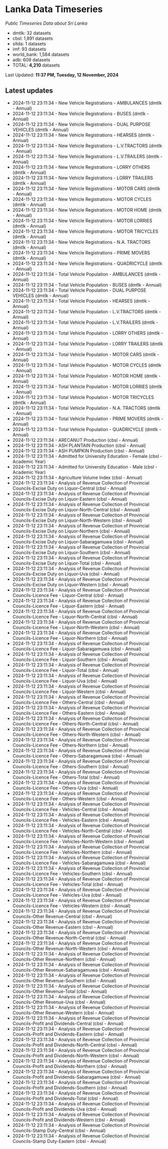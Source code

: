 # Lanka Data Timeseries
*Public Timeseries Data about Sri Lanka*

* dmtlk: 32 datasets
* cbsl: 1,891 datasets
* sltda: 1 datasets
* imf: 93 datasets
* world_bank: 1,584 datasets
* adb: 609 datasets
* TOTAL: **4,210** datasets

Last Updated: **11:37 PM, Tuesday, 12 November, 2024**

## Latest updates

* 2024-11-12 23:11:34 - New Vehicle Registrations - AMBULANCES (dmtlk - Annual)
* 2024-11-12 23:11:34 - New Vehicle Registrations - BUSES (dmtlk - Annual)
* 2024-11-12 23:11:34 - New Vehicle Registrations - DUAL PURPOSE VEHICLES (dmtlk - Annual)
* 2024-11-12 23:11:34 - New Vehicle Registrations - HEARSES (dmtlk - Annual)
* 2024-11-12 23:11:34 - New Vehicle Registrations - L.V.TRACTORS (dmtlk - Annual)
* 2024-11-12 23:11:34 - New Vehicle Registrations - L.V.TRAILERS (dmtlk - Annual)
* 2024-11-12 23:11:34 - New Vehicle Registrations - LORRY OTHERS (dmtlk - Annual)
* 2024-11-12 23:11:34 - New Vehicle Registrations - LORRY TRAILERS (dmtlk - Annual)
* 2024-11-12 23:11:34 - New Vehicle Registrations - MOTOR CARS (dmtlk - Annual)
* 2024-11-12 23:11:34 - New Vehicle Registrations - MOTOR CYCLES (dmtlk - Annual)
* 2024-11-12 23:11:34 - New Vehicle Registrations - MOTOR HOME (dmtlk - Annual)
* 2024-11-12 23:11:34 - New Vehicle Registrations - MOTOR LORRIES (dmtlk - Annual)
* 2024-11-12 23:11:34 - New Vehicle Registrations - MOTOR TRICYCLES (dmtlk - Annual)
* 2024-11-12 23:11:34 - New Vehicle Registrations - N.A. TRACTORS (dmtlk - Annual)
* 2024-11-12 23:11:34 - New Vehicle Registrations - PRIME MOVERS (dmtlk - Annual)
* 2024-11-12 23:11:34 - New Vehicle Registrations - QUADRICYCLE (dmtlk - Annual)
* 2024-11-12 23:11:34 - Total Vehicle Population - AMBULANCES (dmtlk - Annual)
* 2024-11-12 23:11:34 - Total Vehicle Population - BUSES (dmtlk - Annual)
* 2024-11-12 23:11:34 - Total Vehicle Population - DUAL PURPOSE VEHICLES (dmtlk - Annual)
* 2024-11-12 23:11:34 - Total Vehicle Population - HEARSES (dmtlk - Annual)
* 2024-11-12 23:11:34 - Total Vehicle Population - L.V.TRACTORS (dmtlk - Annual)
* 2024-11-12 23:11:34 - Total Vehicle Population - L.V.TRAILERS (dmtlk - Annual)
* 2024-11-12 23:11:34 - Total Vehicle Population - LORRY OTHERS (dmtlk - Annual)
* 2024-11-12 23:11:34 - Total Vehicle Population - LORRY TRAILERS (dmtlk - Annual)
* 2024-11-12 23:11:34 - Total Vehicle Population - MOTOR CARS (dmtlk - Annual)
* 2024-11-12 23:11:34 - Total Vehicle Population - MOTOR CYCLES (dmtlk - Annual)
* 2024-11-12 23:11:34 - Total Vehicle Population - MOTOR HOME (dmtlk - Annual)
* 2024-11-12 23:11:34 - Total Vehicle Population - MOTOR LORRIES (dmtlk - Annual)
* 2024-11-12 23:11:34 - Total Vehicle Population - MOTOR TRICYCLES (dmtlk - Annual)
* 2024-11-12 23:11:34 - Total Vehicle Population - N.A. TRACTORS (dmtlk - Annual)
* 2024-11-12 23:11:34 - Total Vehicle Population - PRIME MOVERS (dmtlk - Annual)
* 2024-11-12 23:11:34 - Total Vehicle Population - QUADRICYCLE (dmtlk - Annual)
* 2024-11-12 23:11:34 - ARECANUT Production (cbsl - Annual)
* 2024-11-12 23:11:34 - ASH PLANTAIN Production (cbsl - Annual)
* 2024-11-12 23:11:34 - ASH PUMPKIN Production (cbsl - Annual)
* 2024-11-12 23:11:34 - Admitted for University Education - Female (cbsl - Academic Year)
* 2024-11-12 23:11:34 - Admitted for University Education - Male (cbsl - Academic Year)
* 2024-11-12 23:11:34 - Agriculture Volume Index (cbsl - Annual)
* 2024-11-12 23:11:34 - Analysis of Revenue Collection of Provincial Councils-Excise Duty on Liquor-Central (cbsl - Annual)
* 2024-11-12 23:11:34 - Analysis of Revenue Collection of Provincial Councils-Excise Duty on Liquor-Eastern (cbsl - Annual)
* 2024-11-12 23:11:34 - Analysis of Revenue Collection of Provincial Councils-Excise Duty on Liquor-North-Central (cbsl - Annual)
* 2024-11-12 23:11:34 - Analysis of Revenue Collection of Provincial Councils-Excise Duty on Liquor-North-Western (cbsl - Annual)
* 2024-11-12 23:11:34 - Analysis of Revenue Collection of Provincial Councils-Excise Duty on Liquor-Northern (cbsl - Annual)
* 2024-11-12 23:11:34 - Analysis of Revenue Collection of Provincial Councils-Excise Duty on Liquor-Sabaragamuwa (cbsl - Annual)
* 2024-11-12 23:11:34 - Analysis of Revenue Collection of Provincial Councils-Excise Duty on Liquor-Southern (cbsl - Annual)
* 2024-11-12 23:11:34 - Analysis of Revenue Collection of Provincial Councils-Excise Duty on Liquor-Total (cbsl - Annual)
* 2024-11-12 23:11:34 - Analysis of Revenue Collection of Provincial Councils-Excise Duty on Liquor-Uva (cbsl - Annual)
* 2024-11-12 23:11:34 - Analysis of Revenue Collection of Provincial Councils-Excise Duty on Liquor-Western (cbsl - Annual)
* 2024-11-12 23:11:34 - Analysis of Revenue Collection of Provincial Councils-Licence Fee - Liquor-Central (cbsl - Annual)
* 2024-11-12 23:11:34 - Analysis of Revenue Collection of Provincial Councils-Licence Fee - Liquor-Eastern (cbsl - Annual)
* 2024-11-12 23:11:34 - Analysis of Revenue Collection of Provincial Councils-Licence Fee - Liquor-North-Central (cbsl - Annual)
* 2024-11-12 23:11:34 - Analysis of Revenue Collection of Provincial Councils-Licence Fee - Liquor-North-Western (cbsl - Annual)
* 2024-11-12 23:11:34 - Analysis of Revenue Collection of Provincial Councils-Licence Fee - Liquor-Northern (cbsl - Annual)
* 2024-11-12 23:11:34 - Analysis of Revenue Collection of Provincial Councils-Licence Fee - Liquor-Sabaragamuwa (cbsl - Annual)
* 2024-11-12 23:11:34 - Analysis of Revenue Collection of Provincial Councils-Licence Fee - Liquor-Southern (cbsl - Annual)
* 2024-11-12 23:11:34 - Analysis of Revenue Collection of Provincial Councils-Licence Fee - Liquor-Total (cbsl - Annual)
* 2024-11-12 23:11:34 - Analysis of Revenue Collection of Provincial Councils-Licence Fee - Liquor-Uva (cbsl - Annual)
* 2024-11-12 23:11:34 - Analysis of Revenue Collection of Provincial Councils-Licence Fee - Liquor-Western (cbsl - Annual)
* 2024-11-12 23:11:34 - Analysis of Revenue Collection of Provincial Councils-Licence Fee - Others-Central (cbsl - Annual)
* 2024-11-12 23:11:34 - Analysis of Revenue Collection of Provincial Councils-Licence Fee - Others-Eastern (cbsl - Annual)
* 2024-11-12 23:11:34 - Analysis of Revenue Collection of Provincial Councils-Licence Fee - Others-North-Central (cbsl - Annual)
* 2024-11-12 23:11:34 - Analysis of Revenue Collection of Provincial Councils-Licence Fee - Others-North-Western (cbsl - Annual)
* 2024-11-12 23:11:34 - Analysis of Revenue Collection of Provincial Councils-Licence Fee - Others-Northern (cbsl - Annual)
* 2024-11-12 23:11:34 - Analysis of Revenue Collection of Provincial Councils-Licence Fee - Others-Sabaragamuwa (cbsl - Annual)
* 2024-11-12 23:11:34 - Analysis of Revenue Collection of Provincial Councils-Licence Fee - Others-Southern (cbsl - Annual)
* 2024-11-12 23:11:34 - Analysis of Revenue Collection of Provincial Councils-Licence Fee - Others-Total (cbsl - Annual)
* 2024-11-12 23:11:34 - Analysis of Revenue Collection of Provincial Councils-Licence Fee - Others-Uva (cbsl - Annual)
* 2024-11-12 23:11:34 - Analysis of Revenue Collection of Provincial Councils-Licence Fee - Others-Western (cbsl - Annual)
* 2024-11-12 23:11:34 - Analysis of Revenue Collection of Provincial Councils-Licence Fee - Vehicles-Central (cbsl - Annual)
* 2024-11-12 23:11:34 - Analysis of Revenue Collection of Provincial Councils-Licence Fee - Vehicles-Eastern (cbsl - Annual)
* 2024-11-12 23:11:34 - Analysis of Revenue Collection of Provincial Councils-Licence Fee - Vehicles-North-Central (cbsl - Annual)
* 2024-11-12 23:11:34 - Analysis of Revenue Collection of Provincial Councils-Licence Fee - Vehicles-North-Western (cbsl - Annual)
* 2024-11-12 23:11:34 - Analysis of Revenue Collection of Provincial Councils-Licence Fee - Vehicles-Northern (cbsl - Annual)
* 2024-11-12 23:11:34 - Analysis of Revenue Collection of Provincial Councils-Licence Fee - Vehicles-Sabaragamuwa (cbsl - Annual)
* 2024-11-12 23:11:34 - Analysis of Revenue Collection of Provincial Councils-Licence Fee - Vehicles-Southern (cbsl - Annual)
* 2024-11-12 23:11:34 - Analysis of Revenue Collection of Provincial Councils-Licence Fee - Vehicles-Total (cbsl - Annual)
* 2024-11-12 23:11:34 - Analysis of Revenue Collection of Provincial Councils-Licence Fee - Vehicles-Uva (cbsl - Annual)
* 2024-11-12 23:11:34 - Analysis of Revenue Collection of Provincial Councils-Licence Fee - Vehicles-Western (cbsl - Annual)
* 2024-11-12 23:11:34 - Analysis of Revenue Collection of Provincial Councils-Other Revenue-Central (cbsl - Annual)
* 2024-11-12 23:11:34 - Analysis of Revenue Collection of Provincial Councils-Other Revenue-Eastern (cbsl - Annual)
* 2024-11-12 23:11:34 - Analysis of Revenue Collection of Provincial Councils-Other Revenue-North-Central (cbsl - Annual)
* 2024-11-12 23:11:34 - Analysis of Revenue Collection of Provincial Councils-Other Revenue-North-Western (cbsl - Annual)
* 2024-11-12 23:11:34 - Analysis of Revenue Collection of Provincial Councils-Other Revenue-Northern (cbsl - Annual)
* 2024-11-12 23:11:34 - Analysis of Revenue Collection of Provincial Councils-Other Revenue-Sabaragamuwa (cbsl - Annual)
* 2024-11-12 23:11:34 - Analysis of Revenue Collection of Provincial Councils-Other Revenue-Southern (cbsl - Annual)
* 2024-11-12 23:11:34 - Analysis of Revenue Collection of Provincial Councils-Other Revenue-Total (cbsl - Annual)
* 2024-11-12 23:11:34 - Analysis of Revenue Collection of Provincial Councils-Other Revenue-Uva (cbsl - Annual)
* 2024-11-12 23:11:34 - Analysis of Revenue Collection of Provincial Councils-Other Revenue-Western (cbsl - Annual)
* 2024-11-12 23:11:34 - Analysis of Revenue Collection of Provincial Councils-Profit and Dividends-Central (cbsl - Annual)
* 2024-11-12 23:11:34 - Analysis of Revenue Collection of Provincial Councils-Profit and Dividends-Eastern (cbsl - Annual)
* 2024-11-12 23:11:34 - Analysis of Revenue Collection of Provincial Councils-Profit and Dividends-North-Central (cbsl - Annual)
* 2024-11-12 23:11:34 - Analysis of Revenue Collection of Provincial Councils-Profit and Dividends-North-Western (cbsl - Annual)
* 2024-11-12 23:11:34 - Analysis of Revenue Collection of Provincial Councils-Profit and Dividends-Northern (cbsl - Annual)
* 2024-11-12 23:11:34 - Analysis of Revenue Collection of Provincial Councils-Profit and Dividends-Sabaragamuwa (cbsl - Annual)
* 2024-11-12 23:11:34 - Analysis of Revenue Collection of Provincial Councils-Profit and Dividends-Southern (cbsl - Annual)
* 2024-11-12 23:11:34 - Analysis of Revenue Collection of Provincial Councils-Profit and Dividends-Total (cbsl - Annual)
* 2024-11-12 23:11:34 - Analysis of Revenue Collection of Provincial Councils-Profit and Dividends-Uva (cbsl - Annual)
* 2024-11-12 23:11:34 - Analysis of Revenue Collection of Provincial Councils-Profit and Dividends-Western (cbsl - Annual)
* 2024-11-12 23:11:34 - Analysis of Revenue Collection of Provincial Councils-Stamp Duty-Central (cbsl - Annual)
* 2024-11-12 23:11:34 - Analysis of Revenue Collection of Provincial Councils-Stamp Duty-Eastern (cbsl - Annual)